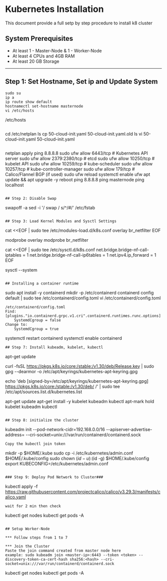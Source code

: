 # Kubernetes Installation

This document provide a full setp by step procedure to install k8 cluster 

## System Prerequisites

- At least 1 - Master-Node & 1 - Worker-Node
- At least 4 CPUs and 4GB RAM
- At least 20 GB Storage 

---

## Step 1: Set Hostname, Set ip and Update System
```
sudo su
ip a
ip route show default
hostnamectl set-hostname masternode
vi /etc/hosts
```
/etc/hosts
```

```
cd /etc/netplan
ls
cp 50-cloud-init.yaml 50-cloud-init.yaml.old
ls
vi 50-cloud-init.yaml
50-cloud-init.yaml
```

```
netplan apply
ping 8.8.8.8
sudo ufw allow 6443/tcp   # Kubernetes API server
sudo ufw allow 2379:2380/tcp  # etcd
sudo ufw allow 10250/tcp  # kubelet API
sudo ufw allow 10259/tcp  # kube-scheduler
sudo ufw allow 10257/tcp  # kube-controller-manager
sudo ufw allow 179/tcp    # Calico/Flannel BGP (if used)
sudo ufw reload
systemctl enable ufw
apt update && apt upgrade -y
reboot
ping 8.8.8.8
ping masternode
ping localhost
```

## Step 2: Disable Swap
```
swapoff -a
sed -i '/ swap / s/^/#/' /etc/fstab
```

## Step 3: Load Kernel Modules and Sysctl Settings
```
cat <<EOF | sudo tee /etc/modules-load.d/k8s.conf
overlay
br_netfilter
EOF

modprobe overlay
modprobe br_netfilter

cat <<EOF | sudo tee /etc/sysctl.d/k8s.conf
net.bridge.bridge-nf-call-iptables = 1
net.bridge.bridge-nf-call-ip6tables = 1
net.ipv4.ip_forward = 1
EOF

sysctl --system
```

## Installing a container runtime
```
sudo apt install -y containerd
mkdir -p /etc/containerd
containerd config default | sudo tee /etc/containerd/config.toml
vi /etc/containerd/config.toml
```
/etc/containerd/config.toml
Find: [plugins."io.containerd.grpc.v1.cri".containerd.runtimes.runc.options]
    SystemdCgroup = false
Change to: 
    SystemdCgroup = true
```
systemctl restart containerd
systemctl enable containerd
```
## Step 7: Install kubeadm, kubelet, kubectl
```
apt-get update

curl -fsSL https://pkgs.k8s.io/core:/stable:/v1.30/deb/Release.key | sudo gpg --dearmor -o /etc/apt/keyrings/kubernetes-apt-keyring.gpg

echo 'deb [signed-by=/etc/apt/keyrings/kubernetes-apt-keyring.gpg] https://pkgs.k8s.io/core:/stable:/v1.30/deb/ /' | sudo tee /etc/apt/sources.list.d/kubernetes.list

apt-get update
apt-get install -y kubelet kubeadm kubectl
apt-mark hold kubelet kubeadm kubectl
```

## Step 8: initialize the cluster
```
kubeadm init --pod-network-cidr=192.168.0.0/16 --apiserver-advertise-address=<your-private-ip> --cri-socket=unix:///var/run/containerd/containerd.sock
```
Copy the kubectl join token 
```
mkdir -p $HOME/.kube
sudo cp -i /etc/kubernetes/admin.conf $HOME/.kube/config
sudo chown $(id -u):$(id -g) $HOME/.kube/config
export KUBECONFIG=/etc/kubernetes/admin.conf
```

### Step 9: Deploy Pod Network to Cluster###
```
kubectl apply -f https://raw.githubusercontent.com/projectcalico/calico/v3.29.3/manifests/calico.yaml
```
wait for 2 min then check
```
kubectl get nodes
kubectl get pods -A
```

## Setup Worker-Node

*** Follow steps from 1 to 7

*** Join the Cluster 
Paste the join command created from master node here
example: sudo kubeadm join <master-ip>:6443 --token <token> --discovery-token-ca-cert-hash sha256:<hash> --cri-socket=unix:///var/run/containerd/containerd.sock
```
kubectl get nodes
kubectl get pods -A
```